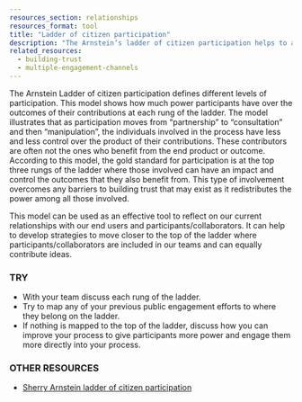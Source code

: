 ```yaml
---
resources_section: relationships
resources_format: tool
title: "Ladder of citizen participation"
description: "The Arnstein’s ladder of citizen participation helps to assess your community engagement efforts."
related_resources:
  - building-trust
  - multiple-engagement-channels
---
```


The Arnstein Ladder of citizen participation defines different levels of participation. This model shows how much power participants have over the outcomes of their contributions at each rung of the ladder. The model illustrates that as participation moves from “partnership” to “consultation” and then “manipulation”, the individuals involved in the process have less and less control over the product of their contributions. These contributors are often not the ones who benefit from the end product or outcome. According to this model, the gold standard for participation is at the top three rungs of the ladder where those involved can have an impact and control the outcomes that they also benefit from. This type of involvement overcomes any barriers to building trust that may exist as it redistributes the power among all those involved. 


This model can be used as an effective tool to reflect on our current relationships with our end users and participants/collaborators. It can help to develop strategies to move closer to the top of the ladder where participants/collaborators are included in our teams and can equally contribute ideas.

### TRY

- With your team discuss each rung of the ladder.
- Try to map any of your previous public engagement efforts to where they belong on the ladder.
- If nothing is mapped to the top of the ladder, discuss how you can improve your process to give participants more power and engage them more directly into your process. 


### OTHER RESOURCES


- [Sherry Arnstein ladder of citizen participation](https://lithgow-schmidt.dk/sherry-arnstein/ladder-of-citizen-participation.html#d0e24)